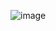 ![image](https://github.com/Ireal-ai/SQLAcademyTaskSolution/assets/82309024/3d1c0907-a516-4a93-b966-5c6183e85896)
